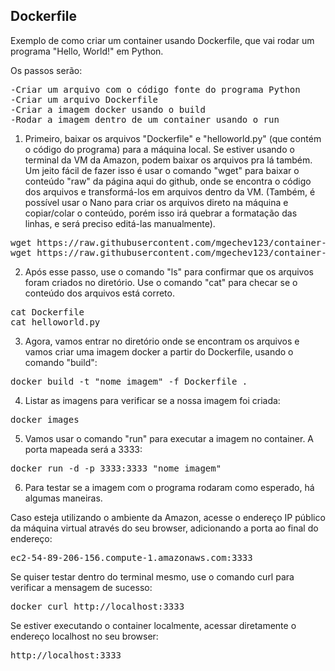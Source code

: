 ## Dockerfile

Exemplo de como criar um container usando Dockerfile, que vai rodar um programa "Hello, World!" em Python.

Os passos serão:
<pre>
-Criar um arquivo com o código fonte do programa Python
-Criar um arquivo Dockerfile
-Criar a imagem docker usando o build
-Rodar a imagem dentro de um container usando o run
</pre>

1. Primeiro, baixar os arquivos "Dockerfile" e "helloworld.py" (que contém o código do programa) para a máquina local. Se estiver usando o terminal da VM da Amazon, podem baixar os arquivos pra lá também. Um jeito fácil de fazer isso é usar o comando "wget" para baixar o conteúdo "raw" da página aqui do github, onde se encontra o código dos arquivos e transformá-los em arquivos dentro da VM. 
(Também, é possível usar o Nano para criar os arquivos direto na máquina e copiar/colar o conteúdo, porém isso irá quebrar a formatação das linhas, e será preciso editá-las manualmente).

<pre>
wget https://raw.githubusercontent.com/mgechev123/container-docker-python/main/Dockerfile
wget https://raw.githubusercontent.com/mgechev123/container-docker-python/main/helloworld.py
</pre>

2. Após esse passo, use o comando "ls" para confirmar que os arquivos foram criados no diretório. Use o comando "cat" para checar se o conteúdo dos arquivos está correto.

<pre>
cat Dockerfile
cat helloworld.py
</pre>

3. Agora, vamos entrar no diretório onde se encontram os arquivos e vamos criar uma imagem docker a partir do Dockerfile, usando o comando "build":

<pre>
docker build -t "nome_imagem" -f Dockerfile .
</pre>

4. Listar as imagens para verificar se a nossa imagem foi criada:

<pre>
docker images
</pre>

5. Vamos usar o comando "run" para executar a imagem no container. A porta mapeada será a 3333:

<pre>
docker run -d -p 3333:3333 "nome_imagem"
</pre>

6. Para testar se a imagem com o programa rodaram como esperado, há algumas maneiras. 

Caso esteja utilizando o ambiente da Amazon, acesse o endereço IP público da máquina virtual através do seu browser, adicionando a porta ao final do endereço:
<pre>
ec2-54-89-206-156.compute-1.amazonaws.com:3333
</pre>

Se quiser testar dentro do terminal mesmo, use o comando curl para verificar a mensagem de sucesso:
<pre>
docker curl http://localhost:3333
</pre>

Se estiver executando o container localmente, acessar diretamente o endereço localhost no seu browser:
<pre>
http://localhost:3333
</pre>
